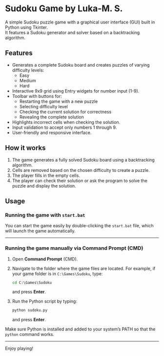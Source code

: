 # Sudoku Game by Luka-M. S.

A simple Sudoku puzzle game with a graphical user interface (GUI) built in Python using Tkinter.  
It features a Sudoku generator and solver based on a backtracking algorithm.

## Features

- Generates a complete Sudoku board and creates puzzles of varying difficulty levels:
  - Easy
  - Medium
  - Hard
- Interactive 9x9 grid using Entry widgets for number input (1-9).
- Toolbar with buttons for:
  - Restarting the game with a new puzzle
  - Selecting difficulty level
  - Checking the current solution for correctness
  - Revealing the complete solution
- Highlights incorrect cells when checking the solution.
- Input validation to accept only numbers 1 through 9.
- User-friendly and responsive interface.

## How it works

1. The game generates a fully solved Sudoku board using a backtracking algorithm.
2. Cells are removed based on the chosen difficulty to create a puzzle.
3. The player fills in the empty cells.
4. The player can check their solution or ask the program to solve the puzzle and display the solution.

## Usage

### Running the game with `start.bat`

You can start the game easily by double-clicking the `start.bat` file, which will launch the game automatically.

---

### Running the game manually via Command Prompt (CMD)

1. Open **Command Prompt** (CMD).

2. Navigate to the folder where the game files are located. For example, if your game folder is in `C:\Games\Sudoku`, type:

    ```cmd
    cd C:\Games\Sudoku
    ```
    and press **Enter**.

3. Run the Python script by typing:

    ```cmd
    python sudoku.py
    ```
    and press **Enter**.
   
Make sure Python is installed and added to your system’s PATH so that the `python` command works.

---

Enjoy playing!
